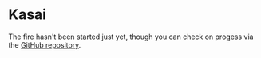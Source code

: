 # Kasai

The fire hasn't been started just yet, though you can check on progess via the [GitHub repository](https://github.com/parafoxia/hikari-kasai).
